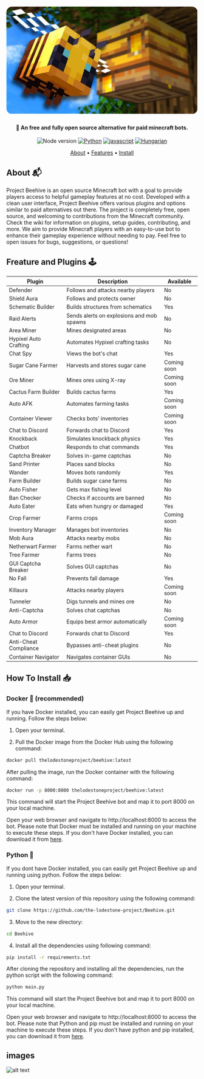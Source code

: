 <file-attachment-contents filename="README.md">

<h1 align="center">
  <br>
  <a href="/"><img src="assets/9990F441-DB4B-4BE1-AAE6-2E8A3EBC5D12.png" alt="Beehive" width="560"></a>
  <br>
</h1>

<h4 align="center">🤖 An free and fully open source alternative for paid minecraft bots.</h4>

<p align="center">
    <img alt="Node version" src="https://img.shields.io/static/v1?label=node&message=%20%3E=18.0.0&logo=node.js&color=2334D058" />
      <a href="https://python.org/"><img src="https://img.shields.io/badge/Python-FFD43B?logo=python&logoColor=blue" alt="Python"></a>
  <a href="https://github.com/reworkd/AgentGPT/blob/master/docs/README.zh-HANS.md"><img src="https://img.shields.io/badge/JavaScript-323330?logo=minecraft&logoColor=F7DF1E" alt="javascript"></a>
  <a href="soon!"><img src="https://img.shields.io/badge/Discord-5865F2?logo=discord&logoColor=white" alt="Hungarian"></a>
</p>

<p align="center">
  <a href="#about-">About</a> •
  <a href="#freature-and-plugins-">Features</a> •
  <a href="#how-to-install-">Install</a>
</p>

## About 📬

Project Beehive is an open source Minecraft bot with a goal to provide players access to helpful gameplay features at no cost. Developed with a clean user interface, Project Beehive offers various plugins and options similar to paid alternatives out there. The project is completely free, open source, and welcoming to contributions from the Minecraft community. Check the wiki for information on plugins, setup guides, contributing, and more. We aim to provide Minecraft players with an easy-to-use bot to enhance their gameplay experience without needing to pay. Feel free to open issues for bugs, suggestions, or questions!

## Freature and Plugins 🕹
| Plugin | Description | Available |
|-|-|-|
| Defender | Follows and attacks nearby players | No |
| Shield Aura | Follows and protects owner | No |  
| Schematic Builder | Builds structures from schematics | Yes |
| Raid Alerts | Sends alerts on explosions and mob spawns | No |
| Area Miner | Mines designated areas | No |
| Hypixel Auto Crafting | Automates Hypixel crafting tasks | No |
| Chat Spy | Views the bot's chat | Yes |
| Sugar Cane Farmer | Harvests and stores sugar cane | Coming soon |
| Ore Miner | Mines ores using X-ray | Coming soon | 
| Cactus Farm Builder | Builds cactus farms | Yes |
| Auto AFK | Automates farming tasks | Coming soon |
| Container Viewer | Checks bots' inventories | Coming soon |
| Chat to Discord | Forwards chat to Discord | Yes |
| Knockback | Simulates knockback physics | Yes |
| Chatbot | Responds to chat commands | Yes |  
| Captcha Breaker | Solves in-game captchas | No |
| Sand Printer | Places sand blocks | No |
| Wander | Moves bots randomly | Yes |
| Farm Builder | Builds sugar cane farms | No |
| Auto Fisher | Gets max fishing level | No |
| Ban Checker | Checks if accounts are banned | No |
| Auto Eater | Eats when hungry or damaged | Yes |
| Crop Farmer | Farms crops | Coming soon |
| Inventory Manager | Manages bot inventories | No | 
| Mob Aura | Attacks nearby mobs | No |
| Netherwart Farmer | Farms nether wart | No |
| Tree Farmer | Farms trees | No |
| GUI Captcha Breaker | Solves GUI captchas | No |
| No Fall | Prevents fall damage | Yes |
| Killaura | Attacks nearby players | Coming soon |
| Tunneler | Digs tunnels and mines ore | No |
| Anti-Captcha | Solves chat captchas | No | 
| Auto Armor | Equips best armor automatically | Coming soon |
| Chat to Discord | Forwards chat to Discord | Yes |
| Anti-Cheat Compliance | Bypasses anti-cheat plugins | No |
| Container Navigator | Navigates container GUIs | No |


## How To Install 📥

### Docker 🐳 (recommended)
If you have Docker installed, you can easily get Project Beehive up and running. Follow the steps below:

1. Open your terminal.

2. Pull the Docker image from the Docker Hub using the following command:

```bash
docker pull thelodestoneproject/beehive:latest
```

After pulling the image, run the Docker container with the following command:

```bash
docker run -p 8000:8000 thelodestoneproject/beehive:latest
```
This command will start the Project Beehive bot and map it to port 8000 on your local machine.

Open your web browser and navigate to http://localhost:8000 to access the bot.
Please note that Docker must be installed and running on your machine to execute these steps. If you don't have Docker installed, you can download it from [here](https://docs.docker.com/get-docker/).

### Python 🐍
If you dont have Docker installed, you can easily get Project Beehive up and running using python. Follow the steps below:

1. Open your terminal.

2. Clone the latest version of this repository using the following command:

```bash
git clone https://github.com/the-lodestone-project/Beehive.git
```

3. Move to the new directory:
```bash
cd Beehive
```

4. Install all the dependencies using following command:
```bash
pip install -r requirements.txt
```
After cloning the repository and installing all the dependencies, run the python script with the following command:

```bash
python main.py
```
This command will start the Project Beehive bot and map it to port 8000 on your local machine.

Open your web browser and navigate to http://localhost:8000 to access the bot.
Please note that Python and pip must be installed and running on your machine to execute these steps. If you don't have python and pip installed, you can download it from [here](https://www.python.org/downloads/).


## images

![alt text](https://i.imgur.com/RRHOgzp.png)

</file-attachment-contents>
